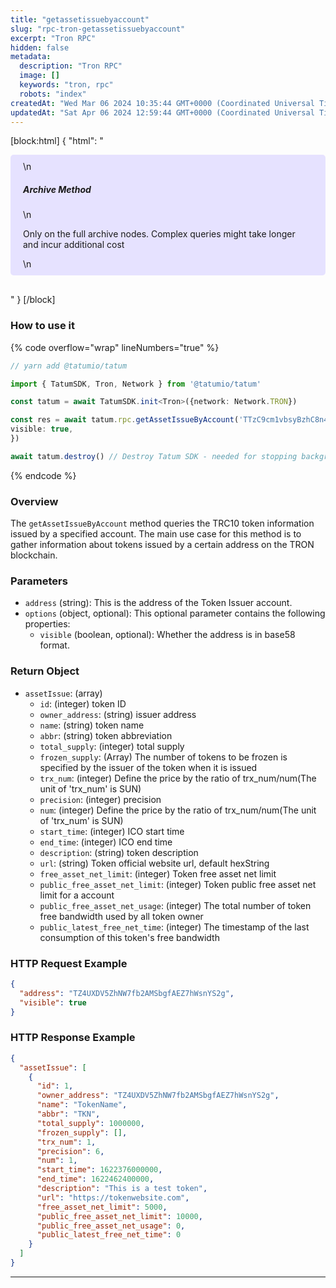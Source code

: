 ```yaml
---
title: "getassetissuebyaccount"
slug: "rpc-tron-getassetissuebyaccount"
excerpt: "Tron RPC"
hidden: false
metadata: 
  description: "Tron RPC"
  image: []
  keywords: "tron, rpc"
  robots: "index"
createdAt: "Wed Mar 06 2024 10:35:44 GMT+0000 (Coordinated Universal Time)"
updatedAt: "Sat Apr 06 2024 12:59:44 GMT+0000 (Coordinated Universal Time)"
---
```

[block:html]
{
  "html": "<div style="padding: 10px 20px; border-radius: 5px; background-color: #e6e2ff; margin: 0 0 30px 0;">\n  <h5>Archive Method</h5>\n  <p>Only on the full archive nodes. Complex queries might take longer and incur additional cost</p>\n</div>"
}
[/block]


### How to use it

{% code overflow="wrap" lineNumbers="true" %}

```typescript
// yarn add @tatumio/tatum

import { TatumSDK, Tron, Network } from '@tatumio/tatum'

const tatum = await TatumSDK.init<Tron>({network: Network.TRON})

const res = await tatum.rpc.getAssetIssueByAccount('TTzC9cm1vbsyBzhC8n4z3k6eAVkryDyKU8', {
visible: true,
})

await tatum.destroy() // Destroy Tatum SDK - needed for stopping background jobs
```

{% endcode %}

### Overview

The `getAssetIssueByAccount` method queries the TRC10 token information issued by a specified account. The main use case for this method is to gather information about tokens issued by a certain address on the TRON blockchain.

### Parameters

- `address` (string): This is the address of the Token Issuer account.
- `options` (object, optional): This optional parameter contains the following properties:
  - `visible` (boolean, optional): Whether the address is in base58 format.

### Return Object

- `assetIssue`: (array)
  - `id`: (integer) token ID
  - `owner_address`: (string) issuer address
  - `name`: (string) token name
  - `abbr`: (string) token abbreviation
  - `total_supply`: (integer) total supply
  - `frozen_supply`: (Array) The number of tokens to be frozen is specified by the issuer of the token when it is issued
  - `trx_num`: (integer) Define the price by the ratio of trx\_num/num(The unit of 'trx\_num' is SUN)
  - `precision`: (integer) precision
  - `num`: (integer) Define the price by the ratio of trx\_num/num(The unit of 'trx\_num' is SUN)
  - `start_time`: (integer) ICO start time
  - `end_time`: (integer) ICO end time
  - `description`: (string) token description
  - `url`: (string) Token official website url, default hexString
  - `free_asset_net_limit`: (integer) Token free asset net limit
  - `public_free_asset_net_limit`: (integer) Token public free asset net limit for a account
  - `public_free_asset_net_usage`: (integer) The total number of token free bandwidth used by all token owner
  - `public_latest_free_net_time`: (integer) The timestamp of the last consumption of this token's free bandwidth

### HTTP Request Example

```json
{
  "address": "TZ4UXDV5ZhNW7fb2AMSbgfAEZ7hWsnYS2g",
  "visible": true
}
```

### HTTP Response Example

```json
{
  "assetIssue": [
    {
      "id": 1,
      "owner_address": "TZ4UXDV5ZhNW7fb2AMSbgfAEZ7hWsnYS2g",
      "name": "TokenName",
      "abbr": "TKN",
      "total_supply": 1000000,
      "frozen_supply": [],
      "trx_num": 1,
      "precision": 6,
      "num": 1,
      "start_time": 1622376000000,
      "end_time": 1622462400000,
      "description": "This is a test token",
      "url": "https://tokenwebsite.com",
      "free_asset_net_limit": 5000,
      "public_free_asset_net_limit": 10000,
      "public_free_asset_net_usage": 0,
      "public_latest_free_net_time": 0
    }
  ]
}
```

***
